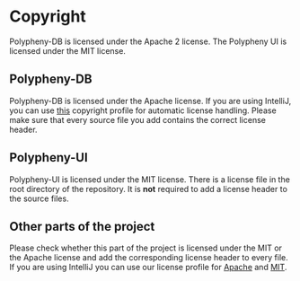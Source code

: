 # Copyright

Polypheny-DB is licensed under the Apache 2 license. The Polypheny UI is licensed
under the MIT license.


## Polypheny-DB

Polypheny-DB is licensed under the Apache license. If you are using IntelliJ, you can use [this](Apache_License.xml) copyright profile 
for automatic license handling. Please make sure that every source file you add contains the correct license header.


## Polypheny-UI

Polypheny-UI is licensed under the MIT license. There is a license file in the root directory of the repository. It is **not** required to add
a license header to the source files.


## Other parts of the project

Please check whether this part of the project is licensed under the MIT or the Apache license and add the corresponding license header to every file. 
If you are using IntelliJ you can use our license profile for [Apache](Apache_License.xml) and [MIT](MIT_License.xml).